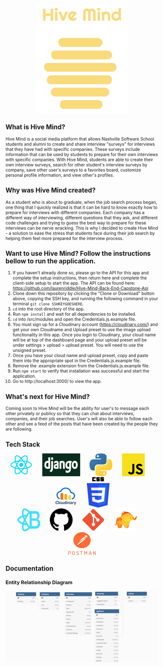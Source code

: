 <div align="center"><img src="./Logo.png" alt="Logo" width="300" height="360" /></div>


## What is Hive Mind?
Hive Mind is a social media platform that allows Nashville Software School students and alumni to create and share interview "surveys" for interviews that they have had with specific companies. These surveys include information that can be used by students to prepare for their own interviews with specific companies. With Hive Mind, students are able to create their own interview surveys, search for other student's interview surveys by company, save other user's surveys to a favorites board, customize personal profile information, and view other's profiles. 

## Why was Hive Mind created?
As a student who is about to graduate, when the job search process began, one thing that I quickly realized is that it can be hard to know exactly how to prepare for interviews with different companies. Each company has a different way of interviewing, different questions that they ask, and different code challenges and trying to guess the best way to prepare for these interviews can be nerve wracking. This is why I decided to create Hive Mind - a solution to ease the stress that students face during their job search by helping them feel more prepared for the interview process.

## Want to use Hive Mind? Follow the instructions bellow to run the application.

1. If you haven't already done so, please go to the API for this app and complete the setup instructions, then return here and complete the client-side setup to start the app. The API can be found here: https://github.com/laurenriddle/Hive-Mind-Back-End-Capstone-Api
1. Clone down this repository by clicking the "Clone or Download" button above, copying the SSH key, and running the following command in your terminal `git clone SSHKEYGOESHERE`.
1. `cd` into the root directory of the app.
1. Run `npm install` and wait for all dependencies to be installed.
1. `cd` into /src/modules and open the Credentials.js.example file.
1. You must sign up for a Cloudinary account (https://cloudinary.com/) and get your own Cloudname and Upload preset to use the image upload functionality in this app. Once you login to Cloudinary, your cloud name will be at top of the dashboard page and your upload preset will be under settings > upload > upload preset. You will need to use the unsigned preset.  
1. Once you have your cloud name and upload preset, copy and paste them into the appropriate spot in the Credentials.js.example file.
1. Remove the .example extension from the Credentials.js.example file.
1. Run `npm start` to verify that installation was successful and start the application.
1. Go to http://localhost:3000/ to view the app. 

## What's next for Hive Mind?
Coming soon to Hive Mind will be the ability for user's to message each other privately or publicy so that they can chat about interviews, companies, and their job searches. User's will also be able to follow each other and see a feed of the posts that have been created by the people they are following. 

## Tech Stack 
<div align="center"><img src="./react.png" alt="React.js" width="75" height="75" />&nbsp&nbsp&nbsp&nbsp&nbsp&nbsp&nbsp&nbsp<img src="./django.png" alt="Django" width="125" height="75" />&nbsp&nbsp&nbsp&nbsp&nbsp&nbsp&nbsp&nbsp<img src="./python.png" alt="Python" width="75" height="75" />&nbsp&nbsp&nbsp&nbsp&nbsp&nbsp&nbsp&nbsp<img src="./javascriptyellow.png" alt="Javascript" width="75" height="75" />&nbsp&nbsp&nbsp&nbsp&nbsp&nbsp&nbsp&nbsp<img src="./cloudinary.png" alt="Cloudinary" width="75" height="75" />&nbsp&nbsp&nbsp&nbsp&nbsp&nbsp&nbsp&nbsp<img src="./css3.png" alt="CSS" width="75" height="100" /></div>


<div align="center"><img src="./reactBootstrap.svg" alt="React Bootstrap" width="75" height="75" />&nbsp&nbsp&nbsp&nbsp&nbsp&nbsp&nbsp&nbsp<img src="./github.png" alt="GitHub" width="75" height="75" />&nbsp&nbsp&nbsp&nbsp&nbsp&nbsp&nbsp&nbsp<img src="./git.png" alt="Git" width="75" height="75" />&nbsp&nbsp&nbsp&nbsp&nbsp&nbsp&nbsp&nbsp<img src="./tableplus.png" alt="TablePlus" width="75" height="75" />&nbsp&nbsp&nbsp&nbsp&nbsp&nbsp&nbsp&nbsp<img src="./postman.png" alt="Postman" width="90" height="75"/></div>

## Documentation 

### Entity Relationship Diagram
![ERD](./erd.png)
